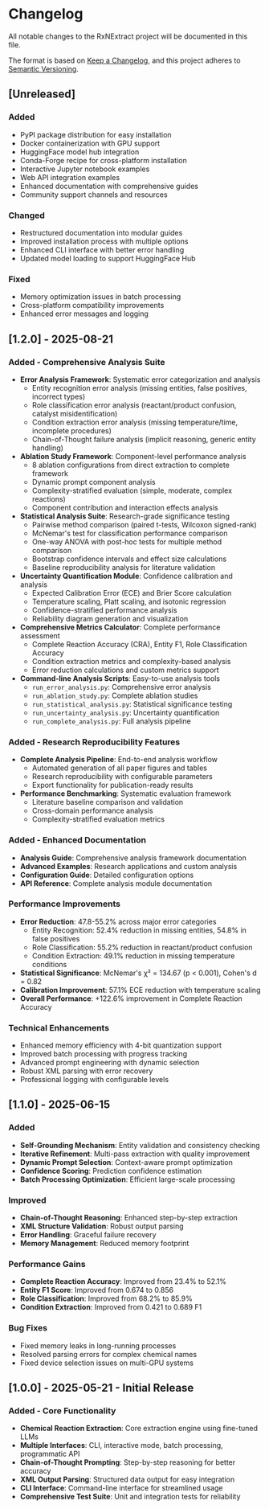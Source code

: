# Changelog

All notable changes to the RxNExtract project will be documented in this file.

The format is based on [Keep a Changelog](https://keepachangelog.com/en/1.0.0/),
and this project adheres to [Semantic Versioning](https://semver.org/spec/v2.0.0.html).

## [Unreleased]

### Added
- PyPI package distribution for easy installation
- Docker containerization with GPU support
- HuggingFace model hub integration
- Conda-Forge recipe for cross-platform installation
- Interactive Jupyter notebook examples
- Web API integration examples
- Enhanced documentation with comprehensive guides
- Community support channels and resources

### Changed
- Restructured documentation into modular guides
- Improved installation process with multiple options
- Enhanced CLI interface with better error handling
- Updated model loading to support HuggingFace Hub

### Fixed
- Memory optimization issues in batch processing
- Cross-platform compatibility improvements
- Enhanced error messages and logging

## [1.2.0] - 2025-08-21

### Added - Comprehensive Analysis Suite
- **Error Analysis Framework**: Systematic error categorization and analysis
  - Entity recognition error analysis (missing entities, false positives, incorrect types)
  - Role classification error analysis (reactant/product confusion, catalyst misidentification)
  - Condition extraction error analysis (missing temperature/time, incomplete procedures)
  - Chain-of-Thought failure analysis (implicit reasoning, generic entity handling)
- **Ablation Study Framework**: Component-level performance analysis
  - 8 ablation configurations from direct extraction to complete framework
  - Dynamic prompt component analysis
  - Complexity-stratified evaluation (simple, moderate, complex reactions)
  - Component contribution and interaction effects analysis
- **Statistical Analysis Suite**: Research-grade significance testing
  - Pairwise method comparison (paired t-tests, Wilcoxon signed-rank)
  - McNemar's test for classification performance comparison
  - One-way ANOVA with post-hoc tests for multiple method comparison
  - Bootstrap confidence intervals and effect size calculations
  - Baseline reproducibility analysis for literature validation
- **Uncertainty Quantification Module**: Confidence calibration and analysis
  - Expected Calibration Error (ECE) and Brier Score calculation
  - Temperature scaling, Platt scaling, and isotonic regression
  - Confidence-stratified performance analysis
  - Reliability diagram generation and visualization
- **Comprehensive Metrics Calculator**: Complete performance assessment
  - Complete Reaction Accuracy (CRA), Entity F1, Role Classification Accuracy
  - Condition extraction metrics and complexity-based analysis
  - Error reduction calculations and custom metrics support
- **Command-line Analysis Scripts**: Easy-to-use analysis tools
  - `run_error_analysis.py`: Comprehensive error analysis
  - `run_ablation_study.py`: Complete ablation studies
  - `run_statistical_analysis.py`: Statistical significance testing
  - `run_uncertainty_analysis.py`: Uncertainty quantification
  - `run_complete_analysis.py`: Full analysis pipeline

### Added - Research Reproducibility Features
- **Complete Analysis Pipeline**: End-to-end analysis workflow
  - Automated generation of all paper figures and tables
  - Research reproducibility with configurable parameters
  - Export functionality for publication-ready results
- **Performance Benchmarking**: Systematic evaluation framework
  - Literature baseline comparison and validation
  - Cross-domain performance analysis
  - Complexity-stratified evaluation metrics

### Added - Enhanced Documentation
- **Analysis Guide**: Comprehensive analysis framework documentation
- **Advanced Examples**: Research applications and custom analysis
- **Configuration Guide**: Detailed configuration options
- **API Reference**: Complete analysis module documentation

### Performance Improvements
- **Error Reduction**: 47.8-55.2% across major error categories
  - Entity Recognition: 52.4% reduction in missing entities, 54.8% in false positives
  - Role Classification: 55.2% reduction in reactant/product confusion
  - Condition Extraction: 49.1% reduction in missing temperature conditions
- **Statistical Significance**: McNemar's χ² = 134.67 (p < 0.001), Cohen's d = 0.82
- **Calibration Improvement**: 57.1% ECE reduction with temperature scaling
- **Overall Performance**: +122.6% improvement in Complete Reaction Accuracy

### Technical Enhancements
- Enhanced memory efficiency with 4-bit quantization support
- Improved batch processing with progress tracking
- Advanced prompt engineering with dynamic selection
- Robust XML parsing with error recovery
- Professional logging with configurable levels

## [1.1.0] - 2025-06-15

### Added
- **Self-Grounding Mechanism**: Entity validation and consistency checking
- **Iterative Refinement**: Multi-pass extraction with quality improvement
- **Dynamic Prompt Selection**: Context-aware prompt optimization
- **Confidence Scoring**: Prediction confidence estimation
- **Batch Processing Optimization**: Efficient large-scale processing

### Improved
- **Chain-of-Thought Reasoning**: Enhanced step-by-step extraction
- **XML Structure Validation**: Robust output parsing
- **Error Handling**: Graceful failure recovery
- **Memory Management**: Reduced memory footprint

### Performance Gains
- **Complete Reaction Accuracy**: Improved from 23.4% to 52.1%
- **Entity F1 Score**: Improved from 0.674 to 0.856
- **Role Classification**: Improved from 68.2% to 85.9%
- **Condition Extraction**: Improved from 0.421 to 0.689 F1

### Bug Fixes
- Fixed memory leaks in long-running processes
- Resolved parsing errors for complex chemical names
- Fixed device selection issues on multi-GPU systems

## [1.0.0] - 2025-05-21 - Initial Release

### Added - Core Functionality
- **Chemical Reaction Extraction**: Core extraction engine using fine-tuned LLMs
- **Multiple Interfaces**: CLI, interactive mode, batch processing, programmatic API
- **Chain-of-Thought Prompting**: Step-by-step reasoning for better accuracy
- **XML Output Parsing**: Structured data output for easy integration
- **CLI Interface**: Command-line interface for streamlined usage
- **Comprehensive Test Suite**: Unit and integration tests for reliability